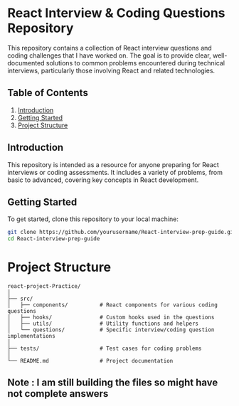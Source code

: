 # React Interview & Coding Questions Repository

This repository contains a collection of React interview questions and coding challenges that I have worked on. The goal is to provide clear, well-documented solutions to common problems encountered during technical interviews, particularly those involving React and related technologies.

## Table of Contents

1. [Introduction](#introduction)
2. [Getting Started](#getting-started)
3. [Project Structure](#project-structure)


## Introduction

This repository is intended as a resource for anyone preparing for React interviews or coding assessments. It includes a variety of problems, from basic to advanced, covering key concepts in React development.

## Getting Started

To get started, clone this repository to your local machine:

```bash
git clone https://github.com/yourusername/React-interview-prep-guide.git
cd React-interview-prep-guide
```


# Project Structure

```plaintext
react-project-Practice/
│
├── src/
│   ├── components/          # React components for various coding questions
│   ├── hooks/               # Custom hooks used in the questions
│   ├── utils/               # Utility functions and helpers
│   └── questions/           # Specific interview/coding question implementations
│
├── tests/                   # Test cases for coding problems
│
└── README.md                # Project documentation

```

## Note : I am still building the files so might have not complete answers